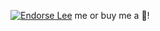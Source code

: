 [![Endorse Lee](http://api.coderwall.com/mdeiters/endorsecount.png)](http://coderwall.com/leereilly) me or buy me a :beer:!